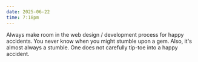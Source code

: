 ```yaml
---
date: 2025-06-22
time: 7:18pm
---
```

Always make room in the web design / development process for happy accidents. You never know when you might stumble upon a gem. Also, it's almost always a stumble. One does not carefully tip-toe into a happy accident.